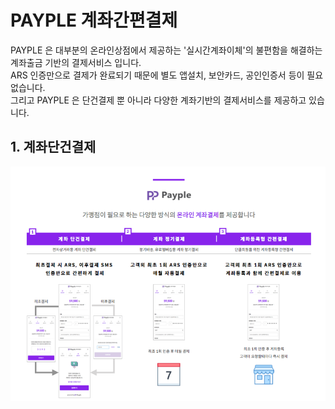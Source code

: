 # PAYPLE 계좌간편결제 
PAYPLE 은 대부분의 온라인상점에서 제공하는 '실시간계좌이체'의 불편함을 해결하는 계좌출금 기반의 결제서비스 입니다.<br>
ARS 인증만으로 결제가 완료되기 때문에 별도 앱설치, 보안카드, 공인인증서 등이 필요없습니다.<br>
그리고 PAYPLE 은 단건결제 뿐 아니라 다양한 계좌기반의 결제서비스를 제공하고 있습니다. 
## 1. 계좌단건결제 
![Alt text](/img/payple.png)
